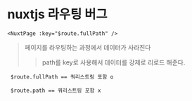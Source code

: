 # nuxtjs 라우팅 버그

```
<NuxtPage :key="$route.fullPath" />
```

> 페이지를 라우팅하는 과정에서 데이터가 사라진다
>
> > path를 key로 사용해서 데이터를 강제로 리로드 해준다.

```
 $route.fullPath == 쿼리스트링 포함 o

 $route.path == 쿼리스트링 포함 x
```

